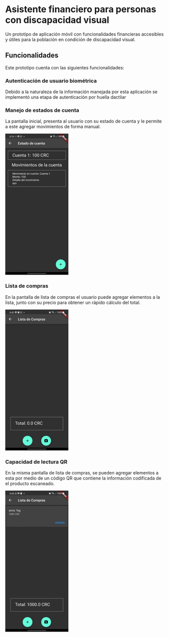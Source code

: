 # Asistente financiero para personas con discapacidad visual

Un prototipo de aplicación móvil con funcionalidades financieras accesibles y útiles para la población en condición de discapacidad visual.

## Funcionalidades

Este prototipo cuenta con las siguientes funcionalidades:

### Autenticación de usuario biométrica

Debido a la naturaleza de la información manejada por esta aplicación se implementó una etapa de autenticación por huella dactilar

### Manejo de estados de cuenta

La pantalla inicial, presenta al usuario con su estado de cuenta y le permite a este agregar movimientos de forma manual.

<img src="images/estado-cuenta.gif" alt="Estado de cuenta" style="width:200px;"/>

### Lista de compras

En la pantalla de lista de compras el usuario puede agregar elementos a la lista, junto con su precio para obtener un rápido cálculo del total.

<img src="images/lista-compras.gif" alt="Lista de compras" style="width:200px;"/>

### Capacidad de lectura QR

En la misma pantalla de lista de compras, se pueden agregar elementos a esta por medio de un código QR que contiene la información codificada de el producto escaneado.

<img src="images/lectura-qr.gif" alt="Lectura QR" style="width:200px;"/>
